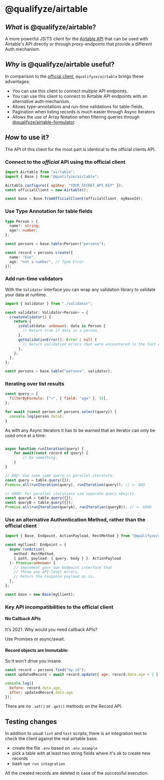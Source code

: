 # @qualifyze/airtable

## _What_ is @qualifyze/airtable?

A more powerful JS/TS client for the [Airtable API](https://airtable.com/api) that can be used with Airtable's API
directly or through proxy-endpoints that provide a different Auth mechanism.

## _Why_ is @qualifyze/airtable useful?

In comparison to the [official client](https://github.com/airtable/airtable.js), `@qualifyze/airtable` brings these advantages:

- You can use this client to connect multiple API endpoints.
- You can use this client to connect to Airtable API endpoints with an alternative auth-mechanism.
- Allows type-annotations and run-time validations for table-fields.
- Pagination when listing records is much easier through Async Iterators.
- Allows the use of Array Notation when filtering queries through [@qualifyze/airtable-formulator](https://github.com/Qualifyze/airtable-formulator).

## _How_ to use it?

The API of this client for the most part is identical to the official clients API.

### Connect to the _official_ API using the official client

```javascript
import Airtable from "airtable";
import { Base } from "@qualifyze/airtable";

Airtable.configure({ apiKey: "YOUR_SECRET_API_KEY" });
const officialClient = new Airtable();

const base = Base.fromOfficialClient(officialClient, myBaseId);
```

### Use Type Annotation for table fields

```typescript
type Person = {
  name?: string;
  age?: number;
};

const persons = base.table<Person>("persons");

const record = persons.create({
  name: "Eve",
  age: "not a number", // Type Error
});
```

### Add run-time validators

With the `Validator` interface you can wrap any validation library to validate your data at runtime.

```typescript
import { Validator } from "./validator";

const validator: Validator<Person> = {
  createValidator() {
    return {
      isValid(data: unknown): data is Person {
        // Return true if data is a person.
      },
      getValidationError(): Error | null {
        // Return validation errors that were encountered in the last call to isValid().
      },
    };
  },
};

const persons = base.table("persons", validator);
```

### Iterating over list results

```javascript
const query = {
  filterByFormula: [">", { field: "age" }, 35],
};

for await (const person of persons.select(query)) {
  console.log(person.data);
}
```

As with any Async iterators it has to be warned that an iterator can only be used once at a time:

```javascript

async function runIteration(query) {
    for await(const record of query) {
        // Do something.
    }
}

// BAD: Use same same query in parallel iterators.
const query = table.query({});
Promise.all(runIteration(query), runIteration(query)); // <- BAD

// GOOD: For parallel iterations use separate query obejcts.
const queryA = table.query({});
const queryB = table.query({});
Promise.all(runIteration(queryA), runIteration(queryB)); // <- GOOD
```

### Use an alternative Authentication Method, rather than the official client

```typescript
import { Base, Endpoint, ActionPayload, RestMethod } from "@qualifyze/airtable";

const myClient: Endpoint = {
  async runAction(
    method: RestMethod,
    { path, payload: { query, body } }: ActionPayload
  ): Promise<unknown> {
    // Implement your own Endpoint interface that
    // Throw any API-level errors.
    // Return the response payload as is.
  },
};

const base = new Base(myClient);
```

### Key API **incompatibilities** to the official client

#### No Callback APIs

It's 2021. Why would you need callback APIs?

Use Promises or async/await.

#### Record objects are Immutable:

So it won't drive you insane.

```javascript
const record = persons.find("my-id");
const updatedRecord = await record.update({ age: record.data.age + 1 });

console.log({
  before: record.data.age,
  after: updatedRecord.data.age
});
```

There are no `.set()` or `.get()` methods on the Record API.

## Testing changes

In addition to usual `lint` and `test` scripts, there is an integration test to check
the client against the real airtable base.

- create the file `.env` based on `.env.example`
- pick a table with at least two string fields where it's ok to create new records
- bash `npm run integration`

All the created records are deleted in case of the successful execution.
